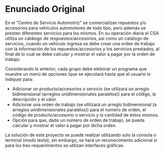 # Enunciado Original

En el "Centro de Servicio Automotriz" se comercializan repuestos y/o accesorios
para vehículos automotores de todo tipo, pero además se prestan diferentes
servicios para los mismos. En su operación diaria el CSA utiliza un catálogo de
respuestos/accesorios, así como un catálogo de servicios, cuando un vehículo
ingresa se debe crear una orden de trabajo con la información de los
repuestos/accesorios y los servicios prestados, al final de lo cual se debe
calcular y mostrar el valor a pagar por la orden de trabajo.

Considerando lo anterior, cada grupo debe eleborar un programa que muestre un
menú de opciones (que se ejecutará hasta que el usuario lo indique) para:

- Adicionar un producto/accesorios o servicio (se utilizará un arreglo bidimensional
  (arreglos unidimensionales paralelos)) para el código, la descripción y el valor.
- Adicionar una orden de trabajo (se utilizará un arreglo bidimensional (a arreglos
  unidimensionales paralelos)) para el número de orden, el código de producto/accesorio
  o servicio y la cantidad de éstos mismos.
- Opción para que, dado un número de orden de trabajo, se pueda calcular y mostrar el
  valor a pagar por dicha orden.

La solución de este proyecto se puede realizar utilizando solo la consola o terminal
(modo texto), sin embargo, se hará un reconocimiento adicional si para los tres
requerimientos se utilizan interfaces gráficas.
